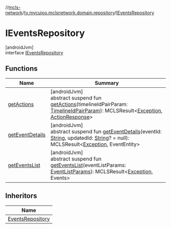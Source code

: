 //[mcls-network](../../../index.md)/[tv.mycujoo.mclsnetwork.domain.repository](../index.md)/[IEventsRepository](index.md)

# IEventsRepository

[androidJvm]\
interface [IEventsRepository](index.md)

## Functions

| Name | Summary |
|---|---|
| [getActions](get-actions.md) | [androidJvm]<br>abstract suspend fun [getActions](get-actions.md)(timelineIdPairParam: [TimelineIdPairParam](../../tv.mycujoo.mclsnetwork.domain.params/-timeline-id-pair-param/index.md)): MCLSResult&lt;[Exception](https://kotlinlang.org/api/latest/jvm/stdlib/kotlin/-exception/index.html), [ActionResponse](../../tv.mycujoo.mclsnetwork.data.entity/-action-response/index.md)&gt; |
| [getEventDetails](get-event-details.md) | [androidJvm]<br>abstract suspend fun [getEventDetails](get-event-details.md)(eventId: [String](https://kotlinlang.org/api/latest/jvm/stdlib/kotlin/-string/index.html), updatedId: [String](https://kotlinlang.org/api/latest/jvm/stdlib/kotlin/-string/index.html)? = null): MCLSResult&lt;[Exception](https://kotlinlang.org/api/latest/jvm/stdlib/kotlin/-exception/index.html), EventEntity&gt; |
| [getEventsList](get-events-list.md) | [androidJvm]<br>abstract suspend fun [getEventsList](get-events-list.md)(eventListParams: [EventListParams](../../tv.mycujoo.mclsnetwork.domain.params/-event-list-params/index.md)): MCLSResult&lt;[Exception](https://kotlinlang.org/api/latest/jvm/stdlib/kotlin/-exception/index.html), Events&gt; |

## Inheritors

| Name |
|---|
| [EventsRepository](../../tv.mycujoo.mclsnetwork.data.repository/-events-repository/index.md) |
